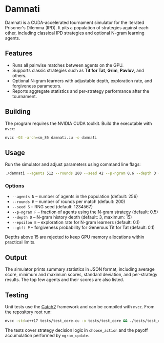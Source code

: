 # Damnati

Damnati is a CUDA-accelerated tournament simulator for the Iterated Prisoner's Dilemma (IPD). It pits a population of strategies against each other, including classical IPD strategies and optional N-gram learning agents.

## Features

- Runs all pairwise matches between agents on the GPU.
- Supports classic strategies such as **Tit for Tat**, **Grim**, **Pavlov**, and others.
- Optional N-gram learners with adjustable depth, exploration rate, and forgiveness parameters.
- Reports aggregate statistics and per-strategy performance after the tournament.

## Building

The program requires the NVIDIA CUDA toolkit. Build the executable with `nvcc`:

```bash
nvcc -O3 -arch=sm_86 damnati.cu -o damnati
```

## Usage

Run the simulator and adjust parameters using command line flags:

```bash
./damnati --agents 512 --rounds 200 --seed 42 --p-ngram 0.6 --depth 3 --epsilon 0.1 --gtft 0.1
```

### Options

- `--agents N`   – number of agents in the population (default: 256)
- `--rounds R`   – number of rounds per match (default: 200)
- `--seed S`     – RNG seed (default: 1234567)
- `--p-ngram F`  – fraction of agents using the N-gram strategy (default: 0.5)
- `--depth D`    – N-gram history depth (default: 3, maximum: 15)
- `--epsilon E`  – exploration rate for N-gram learners (default: 0.1)
- `--gtft P`     – forgiveness probability for Generous Tit for Tat (default: 0.1)

Depths above 15 are rejected to keep GPU memory allocations within practical
limits.

## Output

The simulator prints summary statistics in JSON format, including average score, minimum and maximum scores, standard deviation, and per-strategy results. The top few agents and their scores are also listed.

## Testing

Unit tests use the [Catch2](https://github.com/catchorg/Catch2) framework and can be
compiled with `nvcc`. From the repository root run:

```bash
nvcc -std=c++17 tests/test_core.cu -o tests/test_core && ./tests/test_core
```

The tests cover strategy decision logic in `choose_action` and the payoff
accumulation performed by `ngram_update`.
